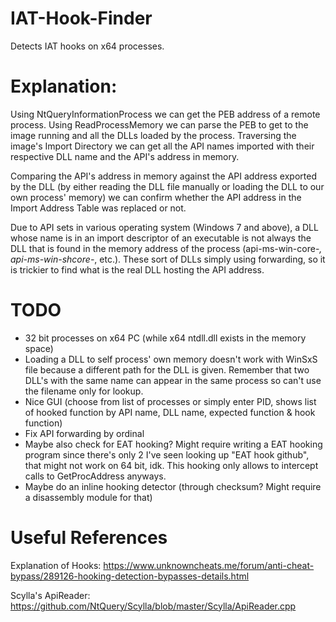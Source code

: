 # IAT-Hook-Finder
Detects IAT hooks on x64 processes.

# Explanation:

Using NtQueryInformationProcess we can get the PEB address of a remote process.
Using ReadProcessMemory we can parse the PEB to get to the image running and all the DLLs loaded by the process.
Traversing the image's Import Directory we can get all the API names imported with their respective DLL name and the API's address in memory.

Comparing the API's address in memory against the API address exported by the DLL (by either reading the DLL file manually or loading the DLL to our own process' memory) we can confirm whether the API address in the Import Address Table was replaced or not.

Due to API sets in various operating system (Windows 7 and above), a DLL whose name is in an import descriptor of an executable is not always the DLL that is found in the memory address of the process (api-ms-win-core-*, api-ms-win-shcore-*, etc.). These sort of DLLs simply using forwarding, so it is trickier to find what is the real DLL hosting the API address.

# TODO
- 32 bit processes on x64 PC (while x64 ntdll.dll exists in the memory space)
- Loading a DLL to self process' own memory doesn't work with WinSxS file because a different path for the DLL is given. Remember that two DLL's with the same name can appear in the same process so can't use the filename only for lookup.
- Nice GUI (choose from list of processes or simply enter PID, shows list of hooked function by API name, DLL name, expected function & hook function)
- Fix API forwarding by ordinal
- Maybe also check for EAT hooking? Might require writing a EAT hooking program since there's only 2 I've seen looking up "EAT hook github", that might not work on 64 bit, idk. This hooking only allows to intercept calls to GetProcAddress anyways.
- Maybe do an inline hooking detector (through checksum? Might require a disassembly module for that)

# Useful References

Explanation of Hooks:
https://www.unknowncheats.me/forum/anti-cheat-bypass/289126-hooking-detection-bypasses-details.html

Scylla's ApiReader:
https://github.com/NtQuery/Scylla/blob/master/Scylla/ApiReader.cpp
